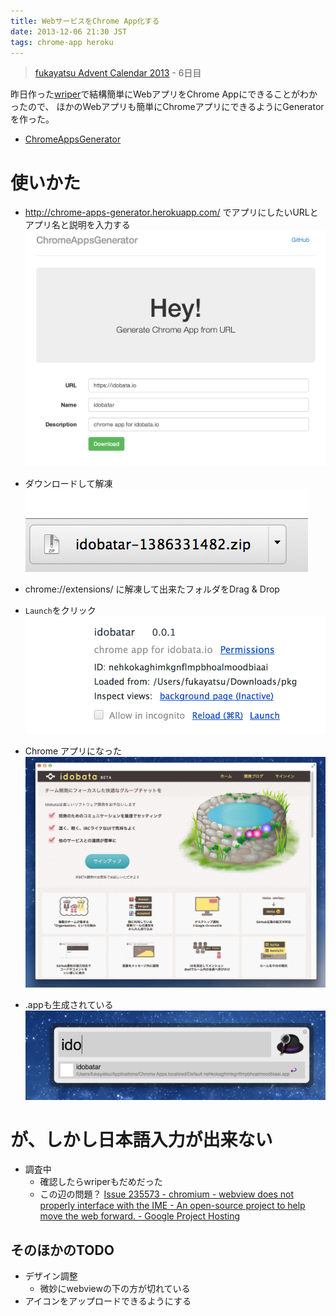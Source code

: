 ```yaml
---
title: WebサービスをChrome App化する
date: 2013-12-06 21:30 JST
tags: chrome-app heroku
---
```


> [fukayatsu Advent Calendar 2013](/2013/11/29/advent-calendar-2013/) - 6日目

昨日作った[wriper](/2013/12/06/wriper)で結構簡単にWebアプリをChrome Appにできることがわかったので、
ほかのWebアプリも簡単にChromeアプリにできるようにGeneratorを作った。

- [ChromeAppsGenerator](http://chrome-apps-generator.herokuapp.com/)

# 使いかた

- http://chrome-apps-generator.herokuapp.com/ でアプリにしたいURLとアプリ名と説明を入力する
![](/images/2013-12-06-a.png)

- ダウンロードして解凍
![w50](/images/2013-12-06-b.png)

- chrome://extensions/ に解凍して出来たフォルダをDrag & Drop
- `Launch`をクリック
![](/images/2013-12-06-e.png)

- Chrome アプリになった
![](/images/2013-12-06-c.png)

- .appも生成されている
![](/images/2013-12-06-d.png)

# が、しかし日本語入力が出来ない
- 調査中
    - 確認したらwriperもだめだった
    - この辺の問題？ [Issue 235573 - chromium - webview does not properly interface with the IME - An open-source project to help move the web forward. - Google Project Hosting](https://code.google.com/p/chromium/issues/detail?id=235573)


## そのほかのTODO

- デザイン調整
    - 微妙にwebviewの下の方が切れている
- アイコンをアップロードできるようにする